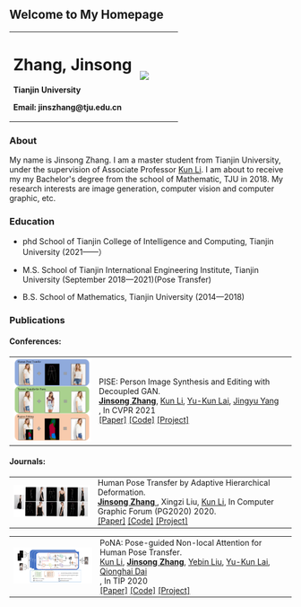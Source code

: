 ## Welcome to My Homepage

<table border="0">
  <tr>
    <td width="75%">
      <h1>Zhang, Jinsong</h1>
      <p><b>Tianjin University</b></p>
      <p><b>Email: jinszhang@tju.edu.cn</b></p>
    </td>
    <td width="25%">
      <img src="/zhengjianzhao.jpg" width="100%">      
    </td>
  </tr>
</table>



### About

My name is Jinsong Zhang. I am a master student from Tianjin University, under the supervision of Associate Professor [Kun Li](http://cic.tju.edu.cn/faculty/likun/index.html). I am about to receive my my Bachelor's degree from the school of Mathematic, TJU in 2018. My research interests are image generation, computer vision and computer graphic, etc.



### Education
- phd School of Tianjin College of Intelligence and Computing, Tianjin University (2021——）

- M.S. School of Tianjin International Engineering Institute, Tianjin University (September 2018—2021)(Pose Transfer)

- B.S. School of  Mathematics, Tianjin University (2014—2018)

  

### Publications

#### Conferences:

<table> <tbody> <tr> <td align="left" width=250>
<a href="http://cic.tju.edu.cn/faculty/likun/projects/PISE/index.html"><img src="teasers/pise.png"/></a></td>
<td align="left" width=550>PISE: Person Image Synthesis and Editing with Decoupled GAN.<br>
<a href="https://zhangjinso.github.io/"><b>Jinsong Zhang</b></a>, 
<a href="http://cic.tju.edu.cn/faculty/likun/index.html">Kun Li</a>, 
<a href="https://www.cardiff.ac.uk/people/view/118139-lai-yukun">Yu-Kun Lai</a>,
<a href="http://media.au.tsinghua.edu.cn/english/team/qhdai.html">Jingyu Yang</a><br>,
In CVPR 2021<br>
<a href="https://arxiv.org/abs/2103.04023">[Paper]</a> 
<a href="https://github.com/Zhangjinso/PISE">[Code]</a> 
<a href="http://cic.tju.edu.cn/faculty/likun/projects/PISE/index.html">[Project]</a>
</td></tr></tbody></table>


#### Journals:

<table> <tbody> <tr> <td align="left" width=250>
<a href="http://cic.tju.edu.cn/faculty/likun/projects/PoseTrans_pg/PINet.html"><img src="teasers/pinet.png"/></a></td>
<td align="left" width=550>Human Pose Transfer by Adaptive Hierarchical Deformation.<br>
    <a href="https://zhangjinso.github.io/"> <b>Jinsong Zhang</b> </a>, 
Xingzi Liu,
<a href="http://cic.tju.edu.cn/faculty/likun/index.html">Kun Li</a>, 
In  Computer Graphic Forum (PG2020) 2020.<br>
<a href="https://arxiv.org/abs/2012.06940">[Paper]</a> 
<a href="https://github.com/Zhangjinso/PINet_PG">[Code]</a> 
<a href="http://cic.tju.edu.cn/faculty/likun/projects/PoseTrans_pg/PINet.html">[Project]</a>
</td></tr></tbody></table>


<table> <tbody> <tr> <td align="left" width=250>
<a href="http://cic.tju.edu.cn/faculty/likun/projects/PoseTrans_TIP/TIP2020.html"><img src="teasers/pona.png"/></a></td>
<td align="left" width=550>PoNA: Pose-guided Non-local Attention for Human Pose Transfer.<br>
<a href="http://cic.tju.edu.cn/faculty/likun/index.html">Kun Li</a>, 
<a href="https://zhangjinso.github.io/"><b>Jinsong Zhang</b></a>, 
<a href="http://liuyebin.com/">Yebin Liu</a>,
<a href="https://www.cardiff.ac.uk/people/view/118139-lai-yukun">Yu-Kun Lai</a>,
<a href="http://media.au.tsinghua.edu.cn/english/team/qhdai.html">Qionghai Dai</a><br>,
In TIP 2020<br>
<a href="https://arxiv.org/abs/2012.07049">[Paper]</a> 
<a href="https://github.com/Zhangjinso/PoNA">[Code]</a> 
<a href="http://cic.tju.edu.cn/faculty/likun/projects/PoseTrans_TIP/TIP2020.html">[Project]</a>
</td></tr></tbody></table>

